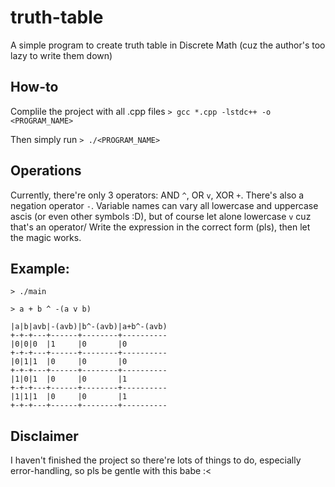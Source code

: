 # truth-table

A simple program to create truth table in Discrete Math (cuz the author's too lazy to write them down)

## How-to

Complile the project with all .cpp files
`> gcc *.cpp -lstdc++ -o <PROGRAM_NAME>`

Then simply run
`> ./<PROGRAM_NAME>`

## Operations

Currently, there're only 3 operators: AND `^`, OR `v`, XOR `+`. There's also a negation operator `-`.
Variable names can vary all lowercase and uppercase ascis (or even other symbols :D), but of course let alone lowercase `v` cuz that's an operator/
Write the expression in the correct form (pls), then let the magic works.

## Example:
```
> ./main

> a + b ^ -(a v b)

|a|b|avb|-(avb)|b^-(avb)|a+b^-(avb)
+-+-+---+------+--------+----------
|0|0|0  |1     |0       |0
+-+-+---+------+--------+----------
|0|1|1  |0     |0       |0
+-+-+---+------+--------+----------
|1|0|1  |0     |0       |1
+-+-+---+------+--------+----------
|1|1|1  |0     |0       |1
+-+-+---+------+--------+----------
```

## Disclaimer

I haven't finished the project so there're lots of things to do, especially error-handling, so pls be gentle with this babe :<
